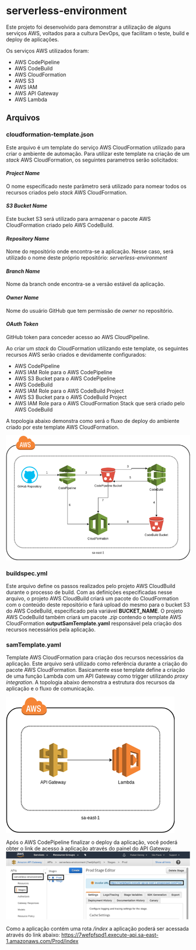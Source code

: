 # serverless-environment
Este projeto foi desenvolvido para demonstrar a utilização de alguns serviços AWS, voltados para a cultura DevOps, que facilitam o teste, build e deploy de aplicações.

Os serviços AWS utilizados foram:
  - AWS CodePipeline
  - AWS CodeBuild
  - AWS CloudFormation
  - AWS S3
  - AWS IAM
  - AWS API Gateway
  - AWS Lambda

## Arquivos

### cloudformation-template.json
Este arquivo é um template do serviço AWS CloudFormation utilizado para criar o ambiente de automação. Para utilizar este template na criação de um *stack* AWS CloudFormation, os seguintes parametros serão solicitados:

#### *Project Name*
O nome especificado neste parâmetro será utilizado para nomear todos os recursos criados pelo *stack* AWS CloudFormation.

#### *S3 Bucket Name*
Este bucket S3 será utilizado para armazenar o pacote AWS CloudFormation criado pelo AWS CodeBuild.

#### *Repository Name*
Nome do repositório onde encontra-se a aplicação. Nesse caso, será utilizado o nome deste próprio repositório: *serverless-environment*

#### *Branch Name*
Nome da branch onde encontra-se a versão estável da aplicação.

#### *Owner Name*
Nome do usuário GitHub que tem permissão de *owner* no repositório.

#### *OAuth Token*
GitHub token para conceder acesso ao AWS CloudPipeline.


Ao criar um *stack* do CloudFormation utilizando este template, os seguintes recursos AWS serão criados e devidamente configurados:
  - AWS CodePipeline 
  - AWS IAM Role para o AWS CodePipeline
  - AWS S3 Bucket para o AWS CodePipeline
  - AWS CodeBuild
  - AWS IAM Role para o AWS CodeBuild Project
  - AWS S3 Bucket para o AWS CodeBuild Project
  - AWS IAM Role para o AWS CloudFormation Stack que será criado pelo AWS CodeBuild

A topologia abaixo demonstra como será o fluxo de deploy do ambiente criado por este template AWS CloudFormation.

![topology](https://github.com/roening/lambda-environment/blob/master/images/topology.png)


### buildspec.yml
Este arquivo define os passos realizados pelo projeto AWS CloudBuild durante o processo de build.
Com as definições especificadas nesse arquivo, o projeto AWS CloudBuild criará um pacote do CloudFormation com o conteúdo deste repositório e fará upload do mesmo para o bucket S3 do AWS CodeBuild, especificado pela variável **BUCKET_NAME**.
O projeto AWS CodeBuild também criará um pacote *.zip* contendo o template AWS CloudFormation **outputSamTemplate.yaml** responsável pela criação dos recursos necessários pela aplicação.


### samTemplate.yaml
Template AWS CloudFormation para criação dos recursos necessários da aplicação. Este arquivo será utilizado como referência durante a criação do pacote AWS CloudFormation. Basicamente esse template define a criação de uma função Lambda com um API Gateway como trigger utilizando *proxy integration*.
A topologia abaixo demonstra a estrutura dos recursos da aplicação e o fluxo de comunicação.

![app-topology](https://github.com/roening/lambda-environment/blob/master/images/app-topology.png)

Após o AWS CodePipeline finalizar o deploy da aplicação, você poderá obter o link de acesso à aplicação através do painel do API Gateway.
![api-gateway](https://github.com/roening/lambda-environment/blob/master/images/api-gateway.png)

Como a aplicação contém uma rota */index* a aplicação poderá ser acessada através do link abaixo:
https://7wefpfspd1.execute-api.sa-east-1.amazonaws.com/Prod/index
